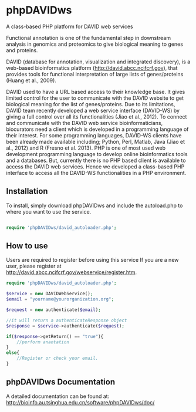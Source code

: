 # phpDAVIDws
A class-based PHP platform for DAVID web services

Functional annotation is one of the fundamental step in downstream analysis in genomics and proteomics to give biological meaning to genes and proteins. 

DAVID (database for annotation, visualization and integrated discovery), is a web-based bioinformatics platform (http://david.abcc.ncifcrf.gov), that provides tools for functional interpretation of large lists of genes/proteins (Huang et al., 2009).

DAVID used to have a URL based access to their knowledge base. It gives limited control for the user to communicate with the DAVID website to get biological meaning for the list of genes/proteins. Due to its limitations, DAVID team recently developed a web service interface (DAVID-WS) by giving a full control over all its functionalities (Jiao et al., 2012). To connect and communicate with the DAVID web service bioinformaticians, biocurators need a client which is developed in a programming language of their interest. For some programming languages, DAVID-WS clients have been already made available including; Python, Perl, Matlab, Java (Jiao et al., 2012) and R (Fresno et al. 2013). PHP is one of most used web development programming language to develop online bioinformatics tools and a databases. But, currently there is no PHP based client is available to access the DAVID web services. Hence we developed a class-based PHP interface to access all the DAVID-WS functionalities in a PHP environment.


## Installation
To install, simply download phpDAVIDws and include the autoload.php to where you want to use the service. 

```php

require 'phpDAVIDws/david_autoloader.php';

```
## How to use
Users are required to register before using this service If you are a new user, please register at http://david.abcc.ncifcrf.gov/webservice/register.htm. 
     
```php
require 'phpDAVIDws/david_autoloader.php';

$service = new DAVIDWebService();
$email = "yourname@yourorganization.org";

$request = new authenticate($email);

//it will return a authenticateResponse object
$response = $service->authenticate($request);

if($response->getReturn() == "true"){
	//perform anaotation
}
else{
	//Register or check your email.
}

```
## phpDAVIDws Documentation
A detailed documentation can be found at: http://bioinfo.au.tsinghua.edu.cn/software/phpDAVIDws/doc/
